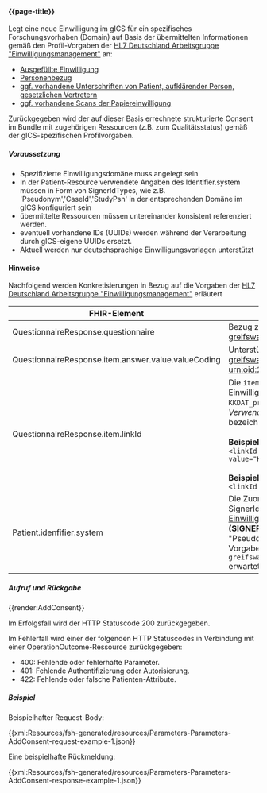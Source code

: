 #### {{page-title}}

Legt eine neue Einwilligung im gICS für ein spezifisches Forschungsvorhaben (Domain) auf Basis der übermittelten Informationen gemäß den Profil-Vorgaben der [HL7 Deutschland Arbeitsgruppe "Einwilligungsmanagement"](https://ig.fhir.de/einwilligungsmanagement/stable/) an:
- [Ausgefüllte Einwilligung](https://ig.fhir.de/einwilligungsmanagement/stable/QuestionnaireResponse.html)
- [Personenbezug](https://ig.fhir.de/einwilligungsmanagement/stable/Patient.html)
- [ggf. vorhandene Unterschriften von Patient, aufklärender Person, gesetzlichen Vertretern](https://ig.fhir.de/einwilligungsmanagement/stable/Provenance.html)
- [ggf. vorhandene Scans der Papiereinwilligung](https://simplifier.net/guide/einwilligungsmanagement/documentreference?version=current)

Zurückgegeben wird der auf dieser Basis errechnete strukturierte Consent im Bundle mit zugehörigen Ressourcen (z.B. zum Qualitätsstatus) gemäß der gICS-spezifischen Profilvorgaben.

##### **Voraussetzung**
- Spezifizierte Einwilligungsdomäne muss angelegt sein
- In der Patient-Resource verwendete Angaben des Identifier.system müssen in Form von SignerIdTypes, wie z.B. 'Pseudonym','CaseId','StudyPsn' in der entsprechenden Domäne im gICS konfiguriert sein
- übermittelte Ressourcen müssen untereinander konsistent referenziert werden.
- eventuell vorhandene IDs (UUIDs) werden während der Verarbeitung durch gICS-eigene UUIDs ersetzt.
- Aktuell werden nur deutschsprachige Einwilligungsvorlagen unterstützt

#### **Hinweise**
Nachfolgend werden Konkretisierungen in Bezug auf die Vorgaben der [HL7 Deutschland Arbeitsgruppe "Einwilligungsmanagement"](https://ig.fhir.de/einwilligungsmanagement/stable/) erläutert

| FHIR-Element                                                                   | Erklärung                                                                                                                                                                                                                                                                                                                                                                                                                                                                                                                                                                   |
|--------------------------------------------------------------------------------|-----------------------------------------------------------------------------------------------------------------------------------------------------------------------------------------------------------------------------------------------------------------------------------------------------------------------------------------------------------------------------------------------------------------------------------------------------------------------------------------------------------------------------------------------------------------------------|
| QuestionnaireResponse.questionnaire                                            | Bezug zur verwendeten Einwilligungsvorlage in der Form `https://ths-greifswald.de/fhir/gics/QuestionnaireComposed/<domain>/<templateName>                                                                                                                                                                                                                                                                                                                                                                                                                                   |<templateVersion|` wie zum Beispiel: `https://ths-greifswald.de/fhir/gics/QuestionnaireComposed/MII/Patienteneinwilligung+MII|1.6.d` Dabei muss der referenzierte TemplateType vom Typ Consent (LOINC 59284-0) sein.|
| QuestionnaireResponse.item.answer.value.valueCoding                            | Unterstützte Systeme zur Codierung der Antworten sind https://ths-greifswald.de/fhir/CodeSystem/gics/ConsentStatus sowie [urn:oid:2.16.840.1.113883.3.1937.777.24.5.2](https://art-decor.org/art-decor/decor-valuesets--mide-?id=2.16.840.1.113883.3.1937.777.24.11.30&effectiveDate=2021-03-23T23:45:09&language=de-DE)                                                                                                                                                                                                                                                    |
| QuestionnaireResponse.item.linkId                                              | Die `item.linkId` wird verwendet um den Bezug zum versionierten Einwilligungsmodul (z.B. Modul `KKDAT_prospektiv_uebertragen_speichern_nutzen` in der Version 1.8, *Verwendung von* **Pipe als Trenner** *ist verpflichtend*) oder zum eindeutig bezeichneten Freitextfeld einer Einwilligungsvorlage herzustellen. <br/><br/>**Beispiel item.linkId für versioniertes Einwilligungsmodul** <br/>`<linkId value="KKDAT_prospektiv_uebertragen_speichern_nutzen&#124;1.8"/>`<br/><br/>**Beispiel item.linkId für Freitextfeld** <br/>`<linkId value="freitextFeld1"/>`                 |
| Patient.idenfifier.system                                                      | Die Zuordnung der Einwilligung zu einem Patienten  erfolgt im gICS über SignerIds. Dazu wird das [Patient-Profil der HL7 AG Einwilligungsmanagement](https://ig.fhir.de/einwilligungsmanagement/stable/Patient.html) genutzt. Die **Art der SignerId (SIGNER_ID_TYPE)** wird innerhalb der Domain konfiguriert (z.B. "Pseudonym") und in `Patient.identifier.system` entsprechend der Vorgabe `<system value="https://ths-greifswald.de/fhir/gics/identifiers/[BEZEICHNER_SIGNER_ID_TYPE]>"/>` erwartet. Die **Angabe der SignerId** erfolgt per `Patient.identifier.value` |

##### **Aufruf und Rückgabe**
{{render:AddConsent}}

Im Erfolgsfall wird der HTTP Statuscode 200 zurückgegeben.

Im Fehlerfall wird einer der folgenden HTTP Statuscodes in Verbindung mit einer OperationOutcome-Ressource zurückgegeben:
* 400: Fehlende oder fehlerhafte Parameter.
* 401: Fehlende Authentifizierung oder Autorisierung.
* 422: Fehlende oder falsche Patienten-Attribute.

##### **Beispiel**
Beispielhafter Request-Body:

{{xml:Resources/fsh-generated/resources/Parameters-Parameters-AddConsent-request-example-1.json}}

Eine beispielhafte Rückmeldung:

{{xml:Resources/fsh-generated/resources/Parameters-Parameters-AddConsent-response-example-1.json}}
